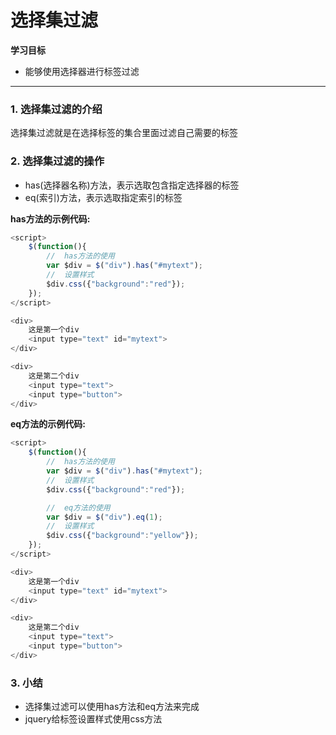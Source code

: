 # 选择集过滤

**学习目标**

- 能够使用选择器进行标签过滤

------

### 1. 选择集过滤的介绍

选择集过滤就是在选择标签的集合里面过滤自己需要的标签

### 2. 选择集过滤的操作

- has(选择器名称)方法，表示选取包含指定选择器的标签
- eq(索引)方法，表示选取指定索引的标签

**has方法的示例代码:**

```js
<script>
    $(function(){
        //  has方法的使用
        var $div = $("div").has("#mytext");
        //  设置样式
        $div.css({"background":"red"});
    });
</script>

<div>
    这是第一个div
    <input type="text" id="mytext">
</div>

<div>
    这是第二个div
    <input type="text">
    <input type="button">
</div>
```

**eq方法的示例代码:**

```js
<script>
    $(function(){
        //  has方法的使用
        var $div = $("div").has("#mytext");
        //  设置样式
        $div.css({"background":"red"});

        //  eq方法的使用
        var $div = $("div").eq(1);
        //  设置样式
        $div.css({"background":"yellow"});
    });
</script>

<div>
    这是第一个div
    <input type="text" id="mytext">
</div>

<div>
    这是第二个div
    <input type="text">
    <input type="button">
</div>
```

### 3. 小结

- 选择集过滤可以使用has方法和eq方法来完成
- jquery给标签设置样式使用css方法